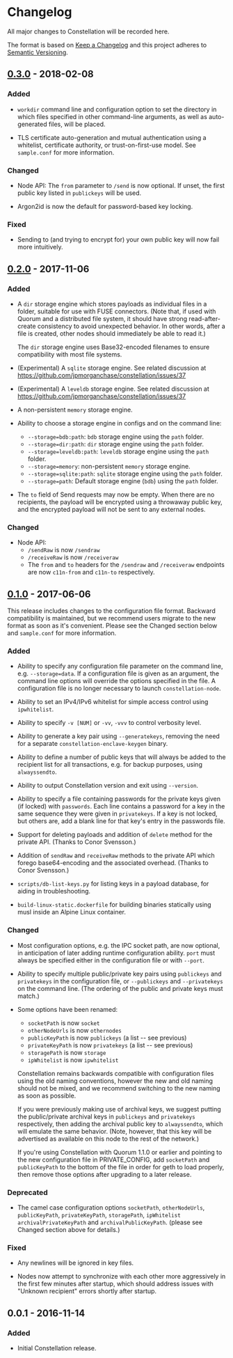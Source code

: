 # Changelog

All major changes to Constellation will be recorded here.

The format is based on [Keep a Changelog](http://keepachangelog.com/)
and this project adheres to [Semantic Versioning](http://semver.org/).

## [0.3.0] - 2018-02-08

### Added
- `workdir` command line and configuration option to set the directory
  in which files specified in other command-line arguments, as well as
  auto-generated files, will be placed.

- TLS certificate auto-generation and mutual authentication using a
  whitelist, certificate authority, or trust-on-first-use model. See
  `sample.conf` for more information.

### Changed
- Node API: The `from` parameter to `/send` is now optional. If unset,
  the first public key listed in `publickeys` will be used.

- Argon2id is now the default for password-based key locking.

### Fixed
- Sending to (and trying to encrypt for) your own public key will now
  fail more intuitively.


## [0.2.0] - 2017-11-06

### Added
- A `dir` storage engine which stores payloads as individual files in
  a folder, suitable for use with FUSE connectors. (Note that, if used
  with Quorum and a distributed file system, it should have strong
  read-after-create consistency to avoid unexpected behavior. In other
  words, after a file is created, other nodes should immediately be
  able to read it.)

  The `dir` storage engine uses Base32-encoded filenames to ensure
  compatibility with most file systems.

- (Experimental) A `sqlite` storage engine. See related discussion at
  https://github.com/jpmorganchase/constellation/issues/37

- (Experimental) A `leveldb` storage engine. See related discussion at
  https://github.com/jpmorganchase/constellation/issues/37

- A non-persistent `memory` storage engine.

- Ability to choose a storage engine in configs and on the command
  line:
    - `--storage=bdb:path`: `bdb` storage engine using the `path`
      folder.
    - `--storage=dir:path`: `dir` storage engine using the `path`
      folder.
    - `--storage=leveldb:path`: `leveldb` storage engine using the `path`
      folder.
    - `--storage=memory`: non-persistent `memory` storage engine.
    - `--storage=sqlite:path`: `sqlite` storage engine using the `path`
      folder.
    - `--storage=path`: Default storage engine (`bdb`) using the
      `path` folder.

- The `to` field of Send requests may now be empty. When there are
  no recipients, the payload will be encrypted using a throwaway
  public key, and the encrypted payload will not be sent to any
  external nodes.

### Changed
- Node API:
  - `/sendRaw` is now `/sendraw`
  - `/receiveRaw` is now `/receiveraw`
  - The `from` and `to` headers for the `/sendraw` and `/receiveraw`
    endpoints are now `c11n-from` and `c11n-to` respectively.


## [0.1.0] - 2017-06-06

This release includes changes to the configuration file
format. Backward compatibility is maintained, but we recommend users
migrate to the new format as soon as it's convenient. Please see
the Changed section below and `sample.conf` for more information.

### Added

- Ability to specify any configuration file parameter on the command
  line, e.g. `--storage=data`. If a configuration file is given as an
  argument, the command line options will override the options
  specified in the file. A configuration file is no longer necessary
  to launch `constellation-node`.

- Ability to set an IPv4/IPv6 whitelist for simple access control
  using `ipwhitelist`.

- Ability to specify `-v [NUM]` or `-vv`, `-vvv` to control verbosity
  level.

- Ability to generate a key pair using `--generatekeys`, removing the
  need for a separate `constellation-enclave-keygen` binary.

- Ability to define a number of public keys that will always be added
  to the recipient list for all transactions, e.g. for backup purposes,
  using `alwayssendto`.

- Ability to output Constellation version and exit using `--version`.

- Ability to specify a file containing passwords for the private keys
  given (if locked) with `passwords`. Each line contains a password
  for a key in the same sequence they were given in `privatekeys`. If
  a key is not locked, but others are, add a blank line for that key's
  entry in the passwords file.

- Support for deleting payloads and addition of `delete` method for
  the private API. (Thanks to Conor Svensson.)

- Addition of `sendRaw` and `receiveRaw` methods to the private API
  which forego base64-encoding and the associated overhead. (Thanks to
  Conor Svensson.)

- `scripts/db-list-keys.py` for listing keys in a payload database,
  for aiding in troubleshooting.

- `build-linux-static.dockerfile` for building binaries statically
  using musl inside an Alpine Linux container.

### Changed
- Most configuration options, e.g. the IPC socket path, are now
  optional, in anticipation of later adding runtime configuration
  ability. `port` must always be specified either in the configuration
  file or with `--port`.

- Ability to specify multiple public/private key pairs using
  `publickeys` and `privatekeys` in the configuration file, or
  `--publickeys` and `--privatekeys` on the command line. (The
  ordering of the public and private keys must match.)

- Some options have been renamed:
  - `socketPath` is now `socket`
  - `otherNodeUrls` is now `othernodes`
  - `publicKeyPath` is now `publickeys` (a list -- see previous)
  - `privateKeyPath` is now `privatekeys` (a list -- see previous)
  - `storagePath` is now `storage`
  - `ipWhitelist` is now `ipwhitelist`

  Constellation remains backwards compatible with configuration files
  using the old naming conventions, however the new and old naming
  should not be mixed, and we recommend switching to the new naming as
  soon as possible.

  If you were previously making use of archival keys, we suggest
  putting the public/private archival keys in `publickeys` and
  `privatekeys` respectively, then adding the archival public key to
  `alwayssendto`, which will emulate the same behavior. (Note,
  however, that this key will be advertised as available on this node
  to the rest of the network.)

  If you're using Constellation with Quorum 1.1.0 or earlier and
  pointing to the new configuration file in PRIVATE_CONFIG, add
  `socketPath` and `publicKeyPath` to the bottom of the file in order
  for geth to load properly, then remove those options after upgrading
  to a later release.

### Deprecated
- The camel case configuration options `socketPath`, `otherNodeUrls`,
  `publicKeyPath`, `privateKeyPath`, `storagePath`, `ipWhitelist`
  `archivalPrivateKeyPath` and `archivalPublicKeyPath`.
  (please see Changed section above for details.)

### Fixed
- Any newlines will be ignored in key files.

- Nodes now attempt to synchronize with each other more aggressively
  in the first few minutes after startup, which should address issues
  with "Unknown recipient" errors shortly after startup.

## 0.0.1 - 2016-11-14
### Added
- Initial Constellation release.

[Unreleased]: https://github.com/jpmorganchase/constellation/compare/v0.2.0...HEAD
[0.1.0]: https://github.com/jpmorganchase/constellation/compare/v0.0.1-alpha...v0.1.0
[0.2.0]: https://github.com/jpmorganchase/constellation/compare/v0.1.0...v0.2.0
[0.3.0]: https://github.com/jpmorganchase/constellation/compare/v0.2.0...v0.3.0
